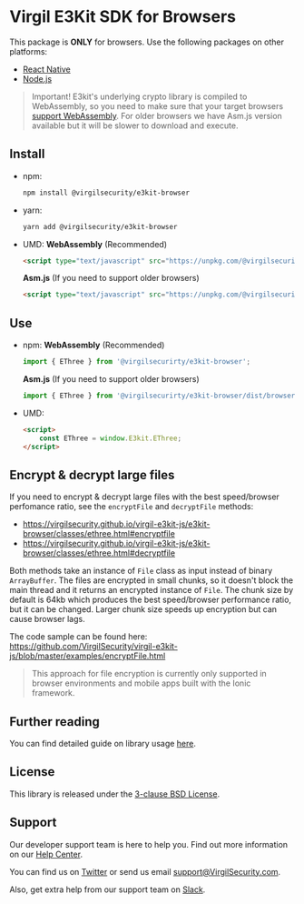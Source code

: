 # Virgil E3Kit SDK for Browsers
This package is **ONLY** for browsers. Use the following packages on other platforms:
- [React Native](https://github.com/VirgilSecurity/virgil-e3kit-js/tree/master/packages/e3kit-native)
- [Node.js](https://github.com/VirgilSecurity/virgil-e3kit-js/tree/master/packages/e3kit-node)

> Important! E3kit's underlying crypto library is compiled to WebAssembly, so you need to make sure that your target browsers [support WebAssembly](https://caniuse.com/#search=WebAssembly). For older browsers we have Asm.js version available but it will be slower to download and execute.

## Install
- npm:
  ```sh
  npm install @virgilsecurity/e3kit-browser
  ```
- yarn:
  ```sh
  yarn add @virgilsecurity/e3kit-browser
  ```
- UMD:
  **WebAssembly** (Recommended)
  ```html
  <script type="text/javascript" src="https://unpkg.com/@virgilsecurity/e3kit-browser@^2.0.0/dist/browser.umd.js"></script>
  ```

  **Asm.js** (If you need to support older browsers)
  ```html
  <script type="text/javascript" src="https://unpkg.com/@virgilsecurity/e3kit-browser@^2.0.0/dist/browser.asmjs.umd.js"></script>
  ```

## Use
- npm:
  **WebAssembly** (Recommended)

  ```javascript
  import { EThree } from '@virgilsecurirty/e3kit-browser';
  ```

  **Asm.js** (If you need to support older browsers)
  ```javascript
  import { EThree } from '@virgilsecurirty/e3kit-browser/dist/browser.asmjs.es';
  ```

- UMD:
  ```html
  <script>
      const EThree = window.E3kit.EThree;
  </script>
  ```

## Encrypt & decrypt large files

If you need to encrypt & decrypt large files with the best speed/browser perfomance ratio, see the `encryptFile` and `decryptFile` methods:
- https://virgilsecurity.github.io/virgil-e3kit-js/e3kit-browser/classes/ethree.html#encryptfile
- https://virgilsecurity.github.io/virgil-e3kit-js/e3kit-browser/classes/ethree.html#decryptfile

Both methods take an instance of `File` class as input instead of binary `ArrayBuffer`.
The files are encrypted in small chunks, so it doesn't block the main thread and it returns an encrypted instance of `File`. The chunk size by default is 64kb which produces the best speed/browser performance ratio, but it can be changed. Larger chunk size speeds up encryption but can cause browser lags.

The code sample can be found here: https://github.com/VirgilSecurity/virgil-e3kit-js/blob/master/examples/encryptFile.html

> This approach for file encryption is currently only supported in browser environments and mobile apps built with the Ionic framework.

## Further reading
You can find detailed guide on library usage [here](https://github.com/VirgilSecurity/virgil-e3kit-js).

## License
This library is released under the [3-clause BSD License](LICENSE).

## Support
Our developer support team is here to help you. Find out more information on our [Help Center](https://help.virgilsecurity.com).

You can find us on [Twitter](https://twitter.com/VirgilSecurity) or send us email support@VirgilSecurity.com.

Also, get extra help from our support team on [Slack](https://virgilsecurity.com/join-community).
